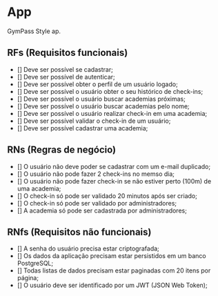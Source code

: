 # App

GymPass Style ap.

## RFs (Requisitos funcionais)

- [] Deve ser possível se cadastrar;
- [] Deve ser possível de autenticar;
- [] Deve ser possível obter o perfil de um usuário logado;
- [] Deve ser possível o usuário obter o seu histórico de check-ins;
- [] Deve ser possível o usuário buscar academias próximas;
- [] Deve ser possível o usuário buscar academias pelo nome;
- [] Deve ser possível o usuário realizar check-in em uma academia;
- [] Deve ser possível validar o check-in de um usuário;
- [] Deve ser possível cadastrar uma academia;

##  RNs (Regras de negócio)

- [] O usuário não deve poder se cadastrar com um e-mail duplicado;
- [] O usuário não pode fazer 2 check-ins no memso dia;
- [] O usuário não pode fazer check-in se não estiver perto (100m) de uma academia;
- [] O check-in só pode ser validado 20 minutos após ser criado; 
- [] O check-in só pode ser validado por administradores;
- [] A academia só pode ser cadastrada por administradores;

## RNfs (Requisitos não funcionais)

- [] A senha do usuário precisa estar criptografada;
- [] Os dados da aplicação precisam estar persistidos em um banco PostgreSQL;
- [] Todas listas de dados precisam estar paginadas com 20 itens por página;
- [] O usuário deve ser identificado por um JWT (JSON Web Token);